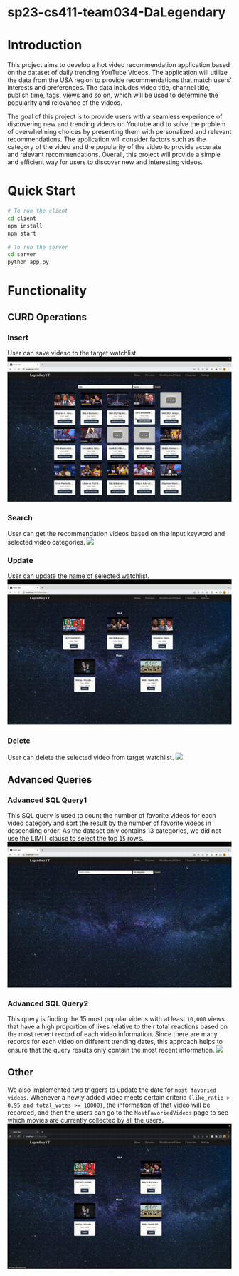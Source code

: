 # sp23-cs411-team034-DaLegendary


# Introduction
This project aims to develop a hot video recommendation application based on the dataset of daily trending YouTube Videos. The application will utilize the data from the USA region to provide recommendations that match users’ interests and preferences. The data includes video title, channel title, publish time, tags, views and so on, which will be used to determine the popularity and relevance of the videos.

The goal of this project is to provide users with a seamless experience of discovering new and trending videos on Youtube and to solve the problem of overwhelming choices by
presenting them with personalized and relevant recommendations. The application will consider factors such as the category of the video and the popularity of the video to provide accurate and relevant recommendations. Overall, this project will provide a simple and efficient way for users to discover new and interesting videos.
# Quick Start
```bash
# To run the client
cd client
npm install
npm start
```
```bash
# To run the server
cd server
python app.py
```

# Functionality
## CURD Operations
### Insert
User can save videso to the target watchlist.
![](/images/insert.gif)

### Search
User can get the recommendation videos based on the input keyword and selected video categories.
![](/images/search.gif)

### Update
User can update the name of selected watchlist.
![](/images/update.gif)

### Delete
User can delete the selected video from target watchlist.
![](/images/delete.gif)

## Advanced Queries

### Advanced SQL Query1
This SQL query is used to count the number of favorite videos for each video category and sort the result by the number of favorite videos in descending order. As the dataset only contains 13 categories, we did not use the LIMIT clause to select the top `15` rows.
![](/images/query1.gif)

### Advanced SQL Query2
This query is finding the 15 most popular videos with at least `10,000` views that have a high proportion of likes relative to their total reactions based on the most recent record of each video information. Since there are many records for each video on different trending dates, this approach helps to ensure that the query results only contain the most recent information.
![](/images/query2.gif)

## Other
We also implemented two triggers to update the date for `most favoried videos`. Whenever a newly added video meets certain criteria `(like_ratio > 0.95 and total_votes >= 10000)`, the information of that video will be recorded, and then the users can go to the `MostFavoriedVideos` page to see which movies are currently collected by all the users.
![](/images/mostFavoriedVideos.gif)
